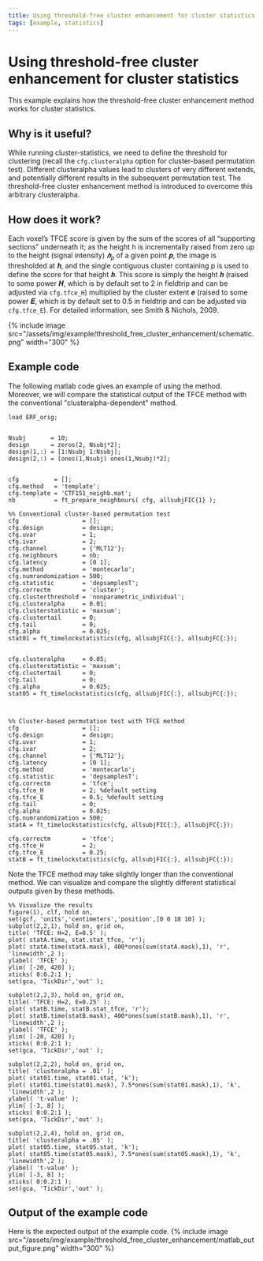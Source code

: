 ```yaml
---
title: Using threshold-free cluster enhancement for cluster statistics
tags: [example, statistics]
---
```


# Using threshold-free cluster enhancement for cluster statistics

This example explains how the threshold-free cluster enhancement method works for cluster statistics.

## Why is it useful?
While running cluster-statistics, we need to define the threshold for clustering (recall the `cfg.clusteralpha` option for cluster-based permutation test). Different clusteralpha values lead to clusters of very different extends, and potentially different results in the subsequent permutation test. The threshold-free cluster enhancement method is introduced to overcome this arbitrary clusteralpha.

## How does it work?
Each voxel’s TFCE score is given by the sum of the scores of all “supporting sections” underneath it; as the height h is incrementally raised from zero up to the height (signal intensity) _𝒉<sub>p</sub>_ of a given point 𝒑, the image is thresholded at 𝒉, and the single contiguous cluster containing p is used to define the score for that height 𝒉. This score is simply the height 𝒉 (raised to some power 𝑯, which is by default set to 2 in fieldtrip and can be adjusted via `cfg.tfce_H`) multiplied by the cluster extent 𝒆 (raised to some power 𝑬, which is by default set to 0.5 in fieldtrip and can be adjusted via `cfg.tfce_E`). For detailed information, see Smith & Nichols, 2009.

{% include image src="/assets/img/example/threshold_free_cluster_enhancement/schematic.png" width="300" %}




## Example code
The following matlab code gives an example of using the method. Moreover, we will compare the statistical output of the TFCE method with the conventional "clusteralpha-dependent" method.

```
load ERF_orig;


Nsubj       = 10;
design      = zeros(2, Nsubj*2);
design(1,:) = [1:Nsubj 1:Nsubj];
design(2,:) = [ones(1,Nsubj) ones(1,Nsubj)*2];


cfg          = [];
cfg.method   = 'template';
cfg.template = 'CTF151_neighb.mat';
nb           = ft_prepare_neighbours( cfg, allsubjFIC{1} );

%% Conventional cluster-based permutation test
cfg                  = [];
cfg.design           = design;
cfg.uvar             = 1;
cfg.ivar             = 2;
cfg.channel          = {'MLT12'};
cfg.neighbours       = nb;
cfg.latency          = [0 1];
cfg.method           = 'montecarlo';
cfg.numrandomization = 500;
cfg.statistic        = 'depsamplesT';
cfg.correctm         = 'cluster';
cfg.clusterthreshold = 'nonparametric_individual';
cfg.clusteralpha     = 0.01;
cfg.clusterstatistic = 'maxsum';
cfg.clustertail      = 0;
cfg.tail             = 0;
cfg.alpha            = 0.025;
stat01 = ft_timelockstatistics(cfg, allsubjFIC{:}, allsubjFC{:});


cfg.clusteralpha     = 0.05;
cfg.clusterstatistic = 'maxsum';
cfg.clustertail      = 0;
cfg.tail             = 0;
cfg.alpha            = 0.025;
stat05 = ft_timelockstatistics(cfg, allsubjFIC{:}, allsubjFC{:});



%% Cluster-based permutation test with TFCE method
cfg                  = [];
cfg.design           = design;
cfg.uvar             = 1;
cfg.ivar             = 2;
cfg.channel          = {'MLT12'};
cfg.latency          = [0 1];
cfg.method           = 'montecarlo';
cfg.statistic        = 'depsamplesT';
cfg.correctm         = 'tfce';
cfg.tfce_H           = 2; %default setting
cfg.tfce_E           = 0.5; %default setting
cfg.tail             = 0;
cfg.alpha            = 0.025;
cfg.numrandomization = 500;
statA = ft_timelockstatistics(cfg, allsubjFIC{:}, allsubjFC{:});

cfg.correctm         = 'tfce';
cfg.tfce_H           = 2;
cfg.tfce_E           = 0.25;
statB = ft_timelockstatistics(cfg, allsubjFIC{:}, allsubjFC{:});
```

Note the TFCE method may take slightly longer than the conventional method. We can visualize and compare the slightly different statistical outputs given by these methods.

```
%% Visualize the results
figure(1), clf, hold on,
set(gcf, 'units','centimeters','position',[0 0 18 10] );
subplot(2,2,1), hold on, grid on,
title( 'TFCE: H=2, E=0.5' );
plot( statA.time, stat.stat_tfce, 'r');
plot( statA.time(statA.mask), 400*ones(sum(statA.mask),1), 'r', 'linewidth',2 );
ylabel( 'TFCE' );
ylim( [-20, 420] );
xticks( 0:0.2:1 );
set(gca, 'TickDir','out' );

subplot(2,2,3), hold on, grid on,
title( 'TFCE: H=2, E=0.25' );
plot( statB.time, statB.stat_tfce, 'r');
plot( statB.time(statB.mask), 400*ones(sum(statB.mask),1), 'r', 'linewidth',2 );
ylabel( 'TFCE' );
ylim( [-20, 420] );
xticks( 0:0.2:1 );
set(gca, 'TickDir','out' );

subplot(2,2,2), hold on, grid on,
title( 'clusteralpha = .01' );
plot( stat01.time, stat01.stat, 'k');
plot( stat01.time(stat01.mask), 7.5*ones(sum(stat01.mask),1), 'k', 'linewidth',2 );
ylabel( 't-value' );
ylim( [-3, 8] );
xticks( 0:0.2:1 );
set(gca, 'TickDir','out' );

subplot(2,2,4), hold on, grid on,
title( 'clusteralpha = .05' );
plot( stat05.time, stat05.stat, 'k');
plot( stat05.time(stat05.mask), 7.5*ones(sum(stat05.mask),1), 'k', 'linewidth',2 );
ylabel( 't-value' );
ylim( [-3, 8] );
xticks( 0:0.2:1 );
set(gca, 'TickDir','out' );
```

## Output of the example code
Here is the expected output of the example code.
{% include image src="/assets/img/example/threshold_free_cluster_enhancement/matlab_output_figure.png" width="300" %}
